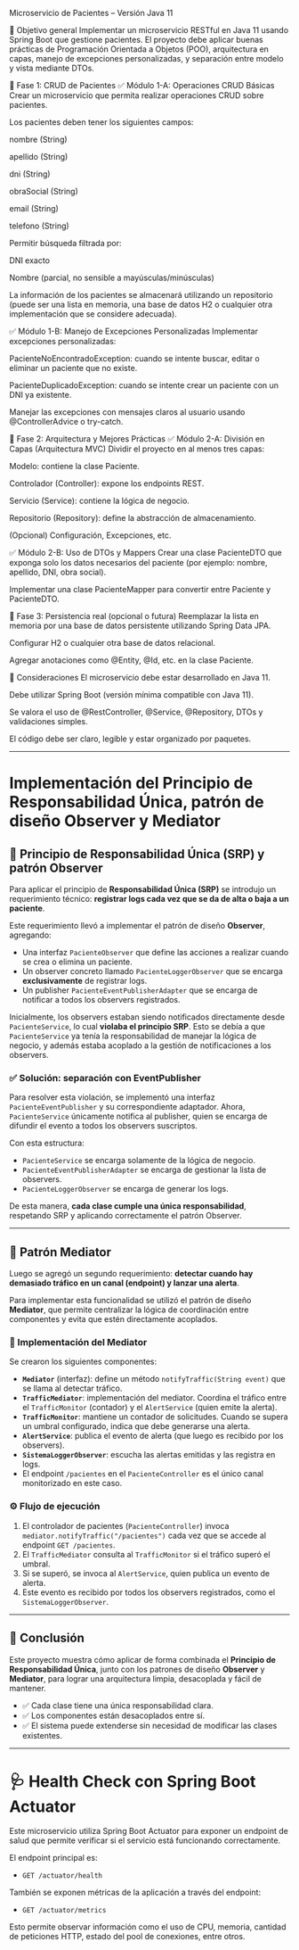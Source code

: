 Microservicio de Pacientes – Versión Java 11

🎯 Objetivo general
Implementar un microservicio RESTful en Java 11 usando Spring Boot que gestione pacientes. El proyecto debe aplicar buenas prácticas de Programación Orientada a Objetos (POO), arquitectura en capas, manejo de excepciones personalizadas, y separación entre modelo y vista mediante DTOs.

🧩 Fase 1: CRUD de Pacientes
✅ Módulo 1-A: Operaciones CRUD Básicas
Crear un microservicio que permita realizar operaciones CRUD sobre pacientes.


Los pacientes deben tener los siguientes campos:


nombre (String)


apellido (String)


dni (String)


obraSocial (String)


email (String)


telefono (String)


Permitir búsqueda filtrada por:


DNI exacto


Nombre (parcial, no sensible a mayúsculas/minúsculas)


La información de los pacientes se almacenará utilizando un repositorio (puede ser una lista en memoria, una base de datos H2 o cualquier otra implementación que se considere adecuada).



✅ Módulo 1-B: Manejo de Excepciones Personalizadas
Implementar excepciones personalizadas:


PacienteNoEncontradoException: cuando se intente buscar, editar o eliminar un paciente que no existe.


PacienteDuplicadoException: cuando se intente crear un paciente con un DNI ya existente.


Manejar las excepciones con mensajes claros al usuario usando @ControllerAdvice o try-catch.



🧩 Fase 2: Arquitectura y Mejores Prácticas
✅ Módulo 2-A: División en Capas (Arquitectura MVC)
Dividir el proyecto en al menos tres capas:


Modelo: contiene la clase Paciente.


Controlador (Controller): expone los endpoints REST.


Servicio (Service): contiene la lógica de negocio.


Repositorio (Repository): define la abstracción de almacenamiento.


(Opcional) Configuración, Excepciones, etc.



✅ Módulo 2-B: Uso de DTOs y Mappers
Crear una clase PacienteDTO que exponga solo los datos necesarios del paciente (por ejemplo: nombre, apellido, DNI, obra social).


Implementar una clase PacienteMapper para convertir entre Paciente y PacienteDTO.



🔁 Fase 3: Persistencia real (opcional o futura)
Reemplazar la lista en memoria por una base de datos persistente utilizando Spring Data JPA.


Configurar H2 o cualquier otra base de datos relacional.


Agregar anotaciones como @Entity, @Id, etc. en la clase Paciente.



📌 Consideraciones
El microservicio debe estar desarrollado en Java 11.


Debe utilizar Spring Boot (versión mínima compatible con Java 11).


Se valora el uso de @RestController, @Service, @Repository, DTOs y validaciones simples.


El código debe ser claro, legible y estar organizado por paquetes.

---

# Implementación del Principio de Responsabilidad Única, patrón de diseño Observer y Mediator

## 🧱 Principio de Responsabilidad Única (SRP) y patrón Observer

Para aplicar el principio de **Responsabilidad Única (SRP)** se introdujo un requerimiento técnico: **registrar logs cada vez que se da de alta o baja a un paciente**.

Este requerimiento llevó a implementar el patrón de diseño **Observer**, agregando:

- Una interfaz `PacienteObserver` que define las acciones a realizar cuando se crea o elimina un paciente.
- Un observer concreto llamado `PacienteLoggerObserver` que se encarga **exclusivamente** de registrar logs.
- Un publisher `PacienteEventPublisherAdapter` que se encarga de notificar a todos los observers registrados.

Inicialmente, los observers estaban siendo notificados directamente desde `PacienteService`, lo cual **violaba el principio SRP**. Esto se debía a que `PacienteService` ya tenía la responsabilidad de manejar la lógica de negocio, y además estaba acoplado a la gestión de notificaciones a los observers.

### ✅ Solución: separación con EventPublisher

Para resolver esta violación, se implementó una interfaz `PacienteEventPublisher` y su correspondiente adaptador. Ahora, `PacienteService` únicamente notifica al publisher, quien se encarga de difundir el evento a todos los observers suscriptos.

Con esta estructura:

- `PacienteService` se encarga solamente de la lógica de negocio.
- `PacienteEventPublisherAdapter` se encarga de gestionar la lista de observers.
- `PacienteLoggerObserver` se encarga de generar los logs.

De esta manera, **cada clase cumple una única responsabilidad**, respetando SRP y aplicando correctamente el patrón Observer.

---

## 🤝 Patrón Mediator

Luego se agregó un segundo requerimiento: **detectar cuando hay demasiado tráfico en un canal (endpoint) y lanzar una alerta**.

Para implementar esta funcionalidad se utilizó el patrón de diseño **Mediator**, que permite centralizar la lógica de coordinación entre componentes y evita que estén directamente acoplados.

### 🔧 Implementación del Mediator

Se crearon los siguientes componentes:

- **`Mediator`** (interfaz): define un método `notifyTraffic(String event)` que se llama al detectar tráfico.
- **`TrafficMediator`**: implementación del mediator. Coordina el tráfico entre el `TrafficMonitor` (contador) y el `AlertService` (quien emite la alerta).
- **`TrafficMonitor`**: mantiene un contador de solicitudes. Cuando se supera un umbral configurado, indica que debe generarse una alerta.
- **`AlertService`**: publica el evento de alerta (que luego es recibido por los observers).
- **`SistemaLoggerObserver`**: escucha las alertas emitidas y las registra en logs.
- El endpoint `/pacientes` en el `PacienteController` es el único canal monitorizado en este caso.

### ⚙️ Flujo de ejecución

1. El controlador de pacientes (`PacienteController`) invoca `mediator.notifyTraffic("/pacientes")` cada vez que se accede al endpoint `GET /pacientes`.
2. El `TrafficMediator` consulta al `TrafficMonitor` si el tráfico superó el umbral.
3. Si se superó, se invoca al `AlertService`, quien publica un evento de alerta.
4. Este evento es recibido por todos los observers registrados, como el `SistemaLoggerObserver`.

---

## 📌 Conclusión

Este proyecto muestra cómo aplicar de forma combinada el **Principio de Responsabilidad Única**, junto con los patrones de diseño **Observer** y **Mediator**, para lograr una arquitectura limpia, desacoplada y fácil de mantener.

- ✅ Cada clase tiene una única responsabilidad clara.
- ✅ Los componentes están desacoplados entre sí.
- ✅ El sistema puede extenderse sin necesidad de modificar las clases existentes.

---

# 🩺 Health Check con Spring Boot Actuator

Este microservicio utiliza Spring Boot Actuator para exponer un endpoint de salud que permite verificar si el servicio está funcionando correctamente.

El endpoint principal es: 
- `GET /actuator/health`

También se exponen métricas de la aplicación a través del endpoint:

- `GET /actuator/metrics`

Esto permite observar información como el uso de CPU, memoria, cantidad de peticiones HTTP, estado del pool de conexiones, entre otros.
